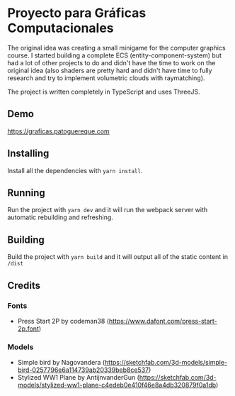 # Proyecto para Gráficas Computacionales

The original idea was creating a small minigame for the computer graphics course. I started building a complete ECS (entity-component-system) but had a lot of other projects to do and didn't have the time to work on the original idea (also shaders are pretty hard and didn't have time to fully research and try to implement volumetric clouds with raymatching).

The project is written completely in TypeScript and uses ThreeJS.

## Demo

https://graficas.patoguereque.com

## Installing

Install all the dependencies with `yarn install`.

## Running

Run the project with `yarn dev` and it will run the webpack server with automatic rebuilding and refreshing.

## Building

Build the project with ``yarn build`` and it will output all of the static content in ``/dist``

## Credits

### Fonts

- Press Start 2P by codeman38 (https://www.dafont.com/press-start-2p.font)

### Models

- Simple bird by Nagovandera (https://sketchfab.com/3d-models/simple-bird-0257796e6a114739ab20339beb8ce537)
- Stylized WW1 Plane by AntijnvanderGun (https://sketchfab.com/3d-models/stylized-ww1-plane-c4edeb0e410f46e8a4db320879f0a1db)
